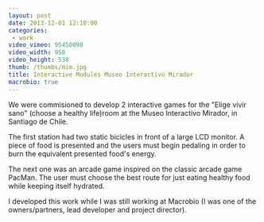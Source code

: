 ```yaml
---
layout: post
date: 2013-12-01 12:10:00
categories:
 - work
video_vimeo: 95450098
video_width: 958
video_height: 538
thumb: /thumbs/mim.jpg
title: Interactive Modules Museo Interactivo Mirador
macrobio: true
---
```


We were commisioned to develop 2 interactive games for the "Elige vivir sano" (choose a healthy life)room at the Museo Interactivo Mirador, in Santiago de Chile.

The first station had two static bicicles in front of a large LCD monitor. A piece of food is presented and the users must begin pedaling in order to burn the equivalent presented food's energy.  

The next one was an arcade game inspired on the classic arcade game PacMan. The user must choose the best route for just eating healthy food while keeping itself hydrated.

I developed this work while I was still working at Macrobio (I was one of the owners/partners, lead developer and project director).



